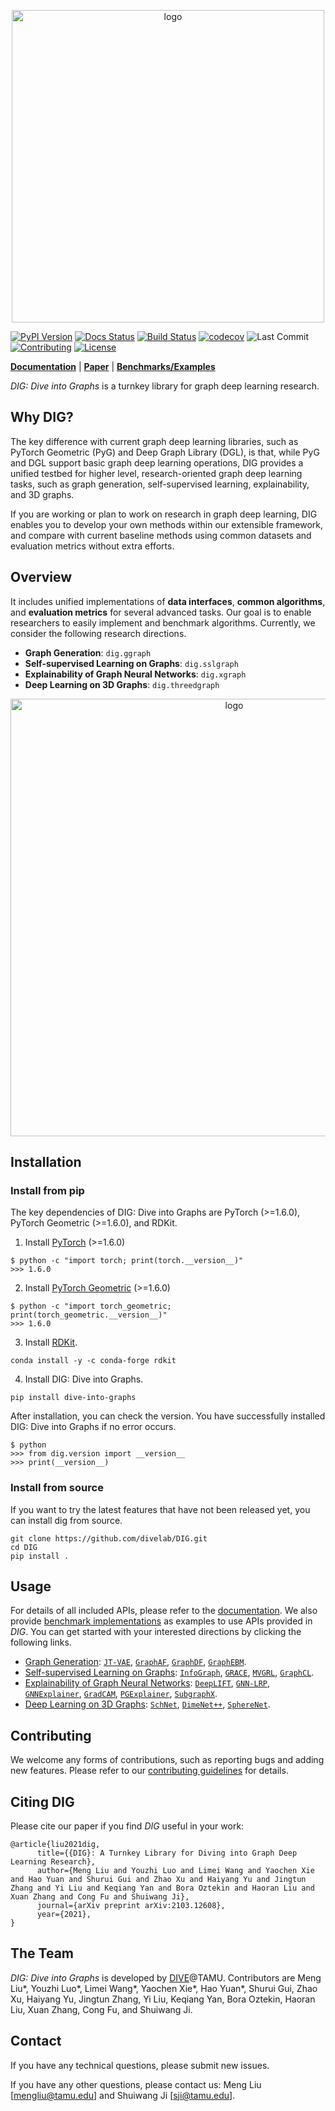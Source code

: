 <p align="center">
<img src="https://github.com/divelab/DIG/blob/main/imgs/DIG-logo.jpg" width="500" class="center" alt="logo"/>
    <br/>
</p>





[pypi-image]:https://badge.fury.io/py/dive-into-graphs.svg
[pypi-url]:https://pypi.org/project/dive-into-graphs/
[docs-image]: https://readthedocs.org/projects/diveintographs/badge/?version=latest
[docs-url]: https://diveintographs.readthedocs.io/en/latest/?badge=latest
[license-image]:https://img.shields.io/badge/license-GPL3.0-green.svg
[license-url]:https://github.com/divelab/DIG/blob/main/LICENSE
[contributor-image]:https://img.shields.io/github/contributors/divelab/DIG
[contributor-url]:https://github.com/divelab/DIG/graphs/contributors 
[contributing-image]:https://img.shields.io/badge/contributions-welcome-brightgreen.svg?style=flat
[contributing-url]:https://diveintographs.readthedocs.io/en/latest/contribution/instruction.html

[![PyPI Version][pypi-image]][pypi-url]
[![Docs Status][docs-image]][docs-url]
[![Build Status](https://travis-ci.com/divelab/DIG.svg?branch=dig)](https://travis-ci.com/divelab/DIG)
[![codecov](https://codecov.io/gh/divelab/DIG/branch/dig/graph/badge.svg?token=KBJ1P31VCH)](https://codecov.io/gh/divelab/DIG)
![Last Commit](https://img.shields.io/github/last-commit/divelab/DIG)
[![Contributing][contributing-image]][contributing-url]
[![License][license-image]][license-url]
<!--- [![Contributors][contributor-image]][contributor-url] -->


**[Documentation](https://diveintographs.readthedocs.io)** | **[Paper](https://arxiv.org/abs/2103.12608)** | **[Benchmarks/Examples](https://github.com/divelab/DIG/tree/dig/benchmarks)**

*DIG: Dive into Graphs* is a turnkey library for graph deep learning research.


## Why DIG?

The key difference with current graph deep learning libraries, such as PyTorch Geometric (PyG) and Deep Graph Library (DGL), is that, while PyG and DGL support basic graph deep learning operations, DIG provides a unified testbed for higher level, research-oriented graph deep learning tasks, such as graph generation, self-supervised learning, explainability, and 3D graphs.

If you are working or plan to work on research in graph deep learning, DIG enables you to develop your own methods within our extensible framework, and compare with current baseline methods using common datasets and evaluation metrics without extra efforts.

## Overview

It includes unified implementations of **data interfaces**, **common algorithms**, and **evaluation metrics** for several advanced tasks. Our goal is to enable researchers to easily implement and benchmark algorithms. Currently, we consider the following research directions.

* **Graph Generation**: `dig.ggraph`
* **Self-supervised Learning on Graphs**: `dig.sslgraph`
* **Explainability of Graph Neural Networks**: `dig.xgraph`
* **Deep Learning on 3D Graphs**: `dig.threedgraph`



<p align="center">
<img src="https://github.com/divelab/DIG/blob/dig/imgs/DIG-overview.png" width="700" class="center" alt="logo"/>
    <br/>
</p>



## Installation

### Install from pip
The key dependencies of DIG: Dive into Graphs are PyTorch (>=1.6.0), PyTorch Geometric (>=1.6.0), and RDKit.

1. Install [PyTorch](https://pytorch.org/get-started/locally/) (>=1.6.0)

```shell script
$ python -c "import torch; print(torch.__version__)"
>>> 1.6.0
```

2. Install [PyTorch Geometric](https://pytorch-geometric.readthedocs.io/en/latest/notes/installation.html#) (>=1.6.0)

```shell script
$ python -c "import torch_geometric; print(torch_geometric.__version__)"
>>> 1.6.0
```

3. Install [RDKit](https://github.com/rdkit/rdkit).

```shell script
conda install -y -c conda-forge rdkit
```
    
4. Install DIG: Dive into Graphs.

```shell script
pip install dive-into-graphs
```


After installation, you can check the version. You have successfully installed DIG: Dive into Graphs if no error occurs.

``` shell script
$ python
>>> from dig.version import __version__
>>> print(__version__)
```

### Install from source
If you want to try the latest features that have not been released yet, you can install dig from source.

```shell script
git clone https://github.com/divelab/DIG.git
cd DIG
pip install .
```


## Usage

For details of all included APIs, please refer to the [documentation](https://diveintographs.readthedocs.io/). We also provide [benchmark implementations](https://github.com/divelab/DIG/tree/dig/benchmarks) as examples to use APIs provided in *DIG*. You can get started with your interested directions by clicking the following links.

* [Graph Generation](https://github.com/divelab/DIG/tree/dig/benchmarks/ggraph): [`JT-VAE`](https://github.com/divelab/DIG/tree/dig/benchmarks/ggraph/JT-VAE), [`GraphAF`](https://github.com/divelab/DIG/tree/dig/benchmarks/ggraph/GraphAF), [`GraphDF`](https://github.com/divelab/DIG/tree/dig/benchmarks/ggraph/GraphDF), [`GraphEBM`](https://github.com/divelab/DIG/tree/dig/benchmarks/ggraph/GraphEBM).
* [Self-supervised Learning on Graphs](https://github.com/divelab/DIG/tree/dig/benchmarks/sslgraph): [`InfoGraph`](https://github.com/divelab/DIG/blob/dig/benchmarks/sslgraph/example_infograph.ipynb), [`GRACE`](https://github.com/divelab/DIG/blob/dig/benchmarks/sslgraph/example_grace.ipynb), [`MVGRL`](https://github.com/divelab/DIG/blob/dig/benchmarks/sslgraph/example_mvgrl.ipynb), [`GraphCL`](https://github.com/divelab/DIG/blob/dig/benchmarks/sslgraph/example_graphcl.ipynb).
* [Explainability of Graph Neural Networks](https://github.com/divelab/DIG/tree/dig/benchmarks/xgraph): [`DeepLIFT`](https://github.com/divelab/DIG/blob/dig/benchmarks/xgraph/deeplift.ipynb), [`GNN-LRP`](https://github.com/divelab/DIG/blob/dig/benchmarks/xgraph/gnn_lrp.ipynb), [`GNNExplainer`](https://github.com/divelab/DIG/blob/dig/benchmarks/xgraph/gnnexplainer.ipynb), [`GradCAM`](https://github.com/divelab/DIG/blob/dig/benchmarks/xgraph/gradcam.ipynb), [`PGExplainer`](https://github.com/divelab/DIG/blob/dig/benchmarks/xgraph/pgexplainer.ipynb), [`SubgraphX`](https://github.com/divelab/DIG/blob/dig/benchmarks/xgraph/subgraphx.ipynb).
* [Deep Learning on 3D Graphs](https://github.com/divelab/DIG/tree/dig/benchmarks/threedgraph): [`SchNet`](https://github.com/divelab/DIG/blob/dig/benchmarks/threedgraph/threedgraph.ipynb), [`DimeNet++`](https://github.com/divelab/DIG/blob/dig/benchmarks/threedgraph/threedgraph.ipynb), [`SphereNet`](https://github.com/divelab/DIG/blob/dig/benchmarks/threedgraph/threedgraph.ipynb).


## Contributing

We welcome any forms of contributions, such as reporting bugs and adding new features. Please refer to our [contributing guidelines](https://diveintographs.readthedocs.io/en/latest/contribution/instruction.html) for details.


## Citing DIG

Please cite our paper if you find *DIG* useful in your work:
```
@article{liu2021dig,
      title={{DIG}: A Turnkey Library for Diving into Graph Deep Learning Research}, 
      author={Meng Liu and Youzhi Luo and Limei Wang and Yaochen Xie and Hao Yuan and Shurui Gui and Zhao Xu and Haiyang Yu and Jingtun Zhang and Yi Liu and Keqiang Yan and Bora Oztekin and Haoran Liu and Xuan Zhang and Cong Fu and Shuiwang Ji},
      journal={arXiv preprint arXiv:2103.12608},
      year={2021},
}
```

## The Team

*DIG: Dive into Graphs* is developed by [DIVE](https://github.com/divelab/)@TAMU. Contributors are Meng Liu*, Youzhi Luo*, Limei Wang*, Yaochen Xie*, Hao Yuan*, Shurui Gui, Zhao Xu, Haiyang Yu, Jingtun Zhang, Yi Liu, Keqiang Yan, Bora Oztekin, Haoran Liu, Xuan Zhang, Cong Fu, and Shuiwang Ji.

## Contact

If you have any technical questions, please submit new issues.

If you have any other questions, please contact us: Meng Liu [mengliu@tamu.edu] and Shuiwang Ji [sji@tamu.edu].


